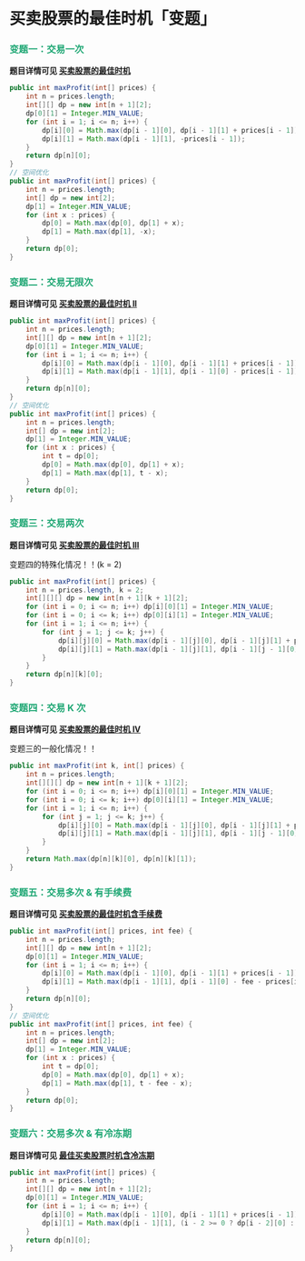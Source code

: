 # 买卖股票的最佳时机「变题」

### <font color=#1FA774>变题一：交易一次</font>

**题目详情可见 [买卖股票的最佳时机](https://leetcode.cn/problems/best-time-to-buy-and-sell-stock/)**

```java
public int maxProfit(int[] prices) {
    int n = prices.length;
    int[][] dp = new int[n + 1][2];
    dp[0][1] = Integer.MIN_VALUE;
    for (int i = 1; i <= n; i++) {
        dp[i][0] = Math.max(dp[i - 1][0], dp[i - 1][1] + prices[i - 1]);
        dp[i][1] = Math.max(dp[i - 1][1], -prices[i - 1]);
    }
    return dp[n][0];
}
// 空间优化
public int maxProfit(int[] prices) {
    int n = prices.length;
    int[] dp = new int[2];
    dp[1] = Integer.MIN_VALUE;
    for (int x : prices) {
        dp[0] = Math.max(dp[0], dp[1] + x);
        dp[1] = Math.max(dp[1], -x);
    }
    return dp[0];
}
```

### <font color=#1FA774>变题二：交易无限次</font>

**题目详情可见 [买卖股票的最佳时机 II](https://leetcode.cn/problems/best-time-to-buy-and-sell-stock-ii/)**

```java
public int maxProfit(int[] prices) {
    int n = prices.length;
    int[][] dp = new int[n + 1][2];
    dp[0][1] = Integer.MIN_VALUE;
    for (int i = 1; i <= n; i++) {
        dp[i][0] = Math.max(dp[i - 1][0], dp[i - 1][1] + prices[i - 1]);
        dp[i][1] = Math.max(dp[i - 1][1], dp[i - 1][0] - prices[i - 1]);
    }
    return dp[n][0];
}
// 空间优化
public int maxProfit(int[] prices) {
    int n = prices.length;
    int[] dp = new int[2];
    dp[1] = Integer.MIN_VALUE;
    for (int x : prices) {
        int t = dp[0];
        dp[0] = Math.max(dp[0], dp[1] + x);
        dp[1] = Math.max(dp[1], t - x);
    }
    return dp[0];
}
```

### <font color=#1FA774>变题三：交易两次</font>

**题目详情可见 [买卖股票的最佳时机 III](https://leetcode.cn/problems/best-time-to-buy-and-sell-stock-iii/)**

变题四的特殊化情况！！(k = 2)

```java
public int maxProfit(int[] prices) {
    int n = prices.length, k = 2;
    int[][][] dp = new int[n + 1][k + 1][2];
    for (int i = 0; i <= n; i++) dp[i][0][1] = Integer.MIN_VALUE;
    for (int i = 0; i <= k; i++) dp[0][i][1] = Integer.MIN_VALUE;
    for (int i = 1; i <= n; i++) {
        for (int j = 1; j <= k; j++) {
            dp[i][j][0] = Math.max(dp[i - 1][j][0], dp[i - 1][j][1] + prices[i - 1]);
            dp[i][j][1] = Math.max(dp[i - 1][j][1], dp[i - 1][j - 1][0] - prices[i - 1]);
        }
    }
    return dp[n][k][0];
}
```

### <font color=#1FA774>变题四：交易 K 次</font>

**题目详情可见 [买卖股票的最佳时机 IV](https://leetcode.cn/problems/best-time-to-buy-and-sell-stock-iv/)**

变题三的一般化情况！！

```java
public int maxProfit(int k, int[] prices) {
    int n = prices.length;
    int[][][] dp = new int[n + 1][k + 1][2];
    for (int i = 0; i <= n; i++) dp[i][0][1] = Integer.MIN_VALUE;
    for (int i = 0; i <= k; i++) dp[0][i][1] = Integer.MIN_VALUE;
    for (int i = 1; i <= n; i++) {
        for (int j = 1; j <= k; j++) {
            dp[i][j][0] = Math.max(dp[i - 1][j][0], dp[i - 1][j][1] + prices[i - 1]);
            dp[i][j][1] = Math.max(dp[i - 1][j][1], dp[i - 1][j - 1][0] - prices[i - 1]);
        }
    }
    return Math.max(dp[n][k][0], dp[n][k][1]);
}
```

### <font color=#1FA774>变题五：交易多次 & 有手续费</font>

**题目详情可见 [买卖股票的最佳时机含手续费](https://leetcode.cn/problems/best-time-to-buy-and-sell-stock-with-transaction-fee/)**

```java
public int maxProfit(int[] prices, int fee) {
    int n = prices.length;
    int[][] dp = new int[n + 1][2];
    dp[0][1] = Integer.MIN_VALUE;
    for (int i = 1; i <= n; i++) {
        dp[i][0] = Math.max(dp[i - 1][0], dp[i - 1][1] + prices[i - 1]);
        dp[i][1] = Math.max(dp[i - 1][1], dp[i - 1][0] - fee - prices[i - 1]);
    }
    return dp[n][0];
}
// 空间优化
public int maxProfit(int[] prices, int fee) {
    int n = prices.length;
    int[] dp = new int[2];
    dp[1] = Integer.MIN_VALUE;
    for (int x : prices) {
        int t = dp[0];
        dp[0] = Math.max(dp[0], dp[1] + x);
        dp[1] = Math.max(dp[1], t - fee - x);
    }
    return dp[0];
}
```


### <font color=#1FA774>变题六：交易多次 & 有冷冻期</font>

**题目详情可见 [最佳买卖股票时机含冷冻期](https://leetcode.cn/problems/best-time-to-buy-and-sell-stock-with-cooldown/)**

```java
public int maxProfit(int[] prices) {
    int n = prices.length;
    int[][] dp = new int[n + 1][2];
    dp[0][1] = Integer.MIN_VALUE;
    for (int i = 1; i <= n; i++) {
        dp[i][0] = Math.max(dp[i - 1][0], dp[i - 1][1] + prices[i - 1]);
        dp[i][1] = Math.max(dp[i - 1][1], (i - 2 >= 0 ? dp[i - 2][0] : 0) - prices[i - 1]);
    }
    return dp[n][0];
}
```

